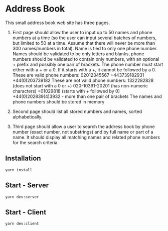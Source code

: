 # Address Book
This small address book web site has three pages.

1. First page should allow the user to input up to 50 names and phone numbers at a
time (so the user can input several batches of numbers, but limited to 50 at a time.
Assume that there will never be more than 300 names/numbers in total). Name is
tied to only one phone number. Names should be validated to be only letters and
blanks, phone numbers should be validated to contain only numbers, with an
optional + prefix and possibly one pair of brackets. The phone number must start
either with a + or a 0. If it starts with a +, it cannot be followed by a 0.
These are valid phone numbers:
02012345567
+443739182931
+44(0)203739182
These are not valid phone numbers:
1322282828 (does not start with a 0 or +)
020-10391-20201 (has non-numeric characters)
+01029818 (starts with + followed by 0)
+44(0)202839(4)3932 - more than one pair of brackets
The names and phone numbers should be stored in memory


2. Second page should list all stored numbers and names, sorted alphabetically.
3. Third page should allow a user to search the address book by phone number (exact
number, not substrings) and by full name or part of a name. It should display all
matching names and related phone numbers for the search criteria.

## Installation
```
yarn install
```

## Start - Server
```yarn dev:server```


## Start - Client
```yarn dev:client```
